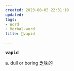 ```yaml
---
created: 2023-08-05 22:31:10
updated: 
tags: 
- Word
- Verbal-word
title: 🚩vapid

---
```


<pre><strong>vapid</strong></pre>
a. dull or boring
乏味的